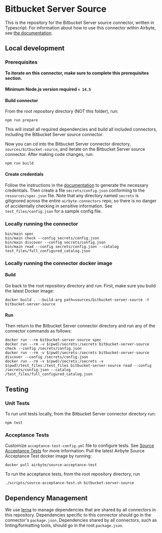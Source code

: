# Bitbucket Server Source

This is the repository for the Bitbucket Server source connector, written in Typescript.
For information about how to use this connector within Airbyte, see [the
documentation](https://docs.airbyte.io/integrations/sources/bitbucket).

## Local development

### Prerequisites

**To iterate on this connector, make sure to complete this prerequisites
section.**

#### Minimum Node.js version required `= 14.5`

#### Build connector

From the root repository directory (NOT this folder), run:

```
npm run prepare
```

This will install all required dependencies and build all included connectors,
including the Bitbucket Server source connector.

Now you can cd into the Bitbucket Server connector directory, `sources/bitbucket-source`,
and iterate on the Bitbucket Server source connector. After making code changes, run:

```
npm run build
```

#### Create credentials

Follow the instructions in the
[documentation](https://docs.airbyte.io/integrations/sources/bitbucket) to
generate the necessary credentials. Then create a file `secrets/config.json`
conforming to the `resources/spec.json` file. Note that any directory named
`secrets` is gitignored across the entire `airbyte-connectors` repo, so there is
no danger of accidentally checking in sensitive information. See
`test_files/config.json` for a sample config file.

### Locally running the connector

```
bin/main spec
bin/main check --config secrets/config.json
bin/main discover --config secrets/config.json
bin/main read --config secrets/config.json --catalog test_files/full_configured_catalog.json
```

### Locally running the connector docker image

#### Build

Go back to the root repository directory and run:
First, make sure you build the latest Docker image:

```
docker build . --build-arg path=sources/bitbucket-server-source -t bitbucket-server-source
```

#### Run

Then return to the Bitbucket Server connector directory and run any of the connector
commands as follows:

```
docker run --rm bitbucket-server-source spec
docker run --rm -v $(pwd)/secrets:/secrets bitbucket-server-source check --config /secrets/config.json
docker run --rm -v $(pwd)/secrets:/secrets bitbucket-server-source discover --config /secrets/config.json
docker run --rm -v $(pwd)/secrets:/secrets -v $(pwd)/test_files:/test_files bitbucket-server-source read --config /secrets/config.json --catalog /test_files/full_configured_catalog.json
```

## Testing

### Unit Tests

To run unit tests locally, from the Bitbucket Server connector directory run:

```
npm test
```

### Acceptance Tests

Customize `acceptance-test-config.yml` file to configure tests. See [Source
Acceptance
Tests](https://docs.airbyte.io/connector-development/testing-connectors/source-acceptance-tests-reference)
for more information.
Pull the latest Airbyte Source Acceptance Test docker image by running:

```
docker pull airbyte/source-acceptance-test
```

To run the acceptance tests, from the root repository directory, run

```
./scripts/source-acceptance-test.sh bitbucket-server-source
```

## Dependency Management

We use [lerna](https://lerna.js.org/) to manage dependencies that are shared by
all connectors in this repository. Dependencies specific to this connector
should go in the connector's `package.json`. Dependencies shared by all
connectors, such as linting/formatting tools, should go in the root
`package.json`.
